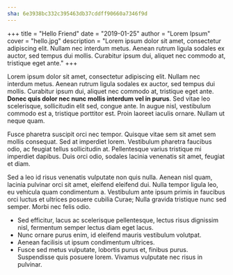 ```yaml
---
sha: 6e3938bc332c395463db37cddff90660a7346f9d
---
```

+++ title = "Hello Friend" date = "2019-01-25" author = "Lorem Ipsum" cover = "hello.jpg" description = "Lorem ipsum dolor sit amet, consectetur adipiscing elit. Nullam nec interdum metus. Aenean rutrum ligula sodales ex auctor, sed tempus dui mollis. Curabitur ipsum dui, aliquet nec commodo at, tristique eget ante." +++

Lorem ipsum dolor sit amet, consectetur adipiscing elit. Nullam nec interdum metus. Aenean rutrum ligula sodales ex auctor, sed tempus dui mollis. Curabitur ipsum dui, aliquet nec commodo at, tristique eget ante. **Donec quis dolor nec nunc mollis interdum vel in purus**. Sed vitae leo scelerisque, sollicitudin elit sed, congue ante. In augue nisl, vestibulum commodo est a, tristique porttitor est. Proin laoreet iaculis ornare. Nullam ut neque quam.

Fusce pharetra suscipit orci nec tempor. Quisque vitae sem sit amet sem mollis consequat. Sed at imperdiet lorem. Vestibulum pharetra faucibus odio, ac feugiat tellus sollicitudin at. Pellentesque varius tristique mi imperdiet dapibus. Duis orci odio, sodales lacinia venenatis sit amet, feugiat et diam.

Sed a leo id risus venenatis vulputate non quis nulla. Aenean nisl quam, lacinia pulvinar orci sit amet, eleifend eleifend dui. Nulla tempor ligula leo, eu vehicula quam condimentum a. Vestibulum ante ipsum primis in faucibus orci luctus et ultrices posuere cubilia Curae; Nulla gravida tristique nunc sed semper. Morbi nec felis odio.

*   Sed efficitur, lacus ac scelerisque pellentesque, lectus risus dignissim nisl, fermentum semper lectus diam eget lacus.
*   Nunc ornare purus enim, id eleifend mauris vestibulum volutpat.
*   Aenean facilisis ut ipsum condimentum ultrices.
*   Fusce sed metus vulputate, lobortis purus et, finibus purus. Suspendisse quis posuere lorem. Vivamus vulputate nec risus in pulvinar.
